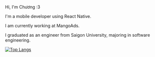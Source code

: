 Hi, I'm Chương :3

I'm a mobile developer using React Native.

I am currently working at MangoAds.

I graduated as an engineer from Saigon University, majoring in software engineering.


[![Top Langs](https://github-readme-stats.vercel.app/api/top-langs/?username=nvtc98&layout=compact&theme=calm)](https://github.com/anuraghazra/github-readme-stats)

<!---
nvtc98/nvtc98 is a ✨ special ✨ repository because its `README.md` (this file) appears on your GitHub profile.
You can click the Preview link to take a look at your changes.
--->
